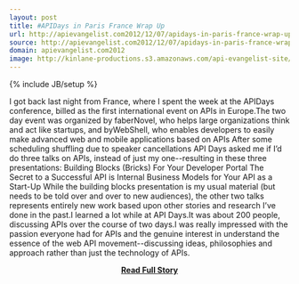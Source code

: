 ```yaml
---
layout: post
title: #APIDays in Paris France Wrap Up
url: http://apievangelist.com2012/12/07/apidays-in-paris-france-wrap-up/
source: http://apievangelist.com2012/12/07/apidays-in-paris-france-wrap-up/
domain: apievangelist.com2012
image: http://kinlane-productions.s3.amazonaws.com/api-evangelist-site/blog/api-days-logo.png
---
```

{% include JB/setup %}<p>I got back last night from France, where I spent the week at the APIDays conference, billed as the first international event on APIs in Europe.The two day event was organized by faberNovel, who helps large organizations think and act like startups, and byWebShell, who enables developers to easily make advanced web and mobile applications based on APIs After some scheduling shuffling due to speaker cancellations API Days asked me if I’d do three talks on APIs, instead of just my one--resulting in these three presentations: Building Blocks (Bricks) For Your Developer Portal The Secret to a Successful API is Internal Business Models for Your API as a Start-Up While the building blocks presentation is my usual material (but needs to be told over and over to new audiences), the other two talks represents entirely new work based upon other stories and research I’ve done in the past.I learned a lot while at API Days.It was about 200 people, discussing APIs over the course of two days.I was really impressed with the passion everyone had for APIs and the genuine interest in understand the essence of the web API movement--discussing ideas, philosophies and approach rather than just the technology of APIs.</p>
<center><p><a href="http://apievangelist.com2012/12/07/apidays-in-paris-france-wrap-up/" style='padding:25px; font-sze:18px; font-weight: bold;'>Read Full Story</a></p></center>
